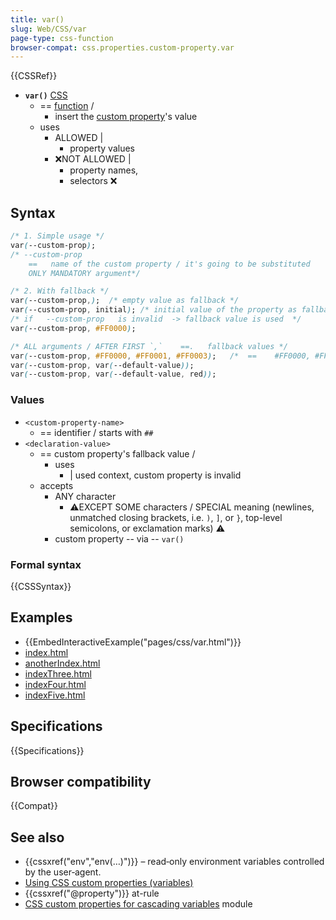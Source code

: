 ```yaml
---
title: var()
slug: Web/CSS/var
page-type: css-function
browser-compat: css.properties.custom-property.var
---
```


{{CSSRef}}

* **`var()`** [CSS](/en-US/docs/Web/CSS)
  * == [function](/en-US/docs/Web/CSS/CSS_Functions) /
    * insert the [custom property](/en-US/docs/Web/CSS/--*)'s value
  * uses
    * ALLOWED |
      * property values
    * ❌NOT ALLOWED | 
      * property names,
      * selectors ❌

## Syntax

```css
/* 1. Simple usage */
var(--custom-prop);
/* --custom-prop                
    ==   name of the custom property / it's going to be substituted   
    ONLY MANDATORY argument*/

/* 2. With fallback */
var(--custom-prop,);  /* empty value as fallback */
var(--custom-prop, initial); /* initial value of the property as fallback */
/* if   --custom-prop   is invalid  -> fallback value is used  */
var(--custom-prop, #FF0000);

/* ALL arguments / AFTER FIRST `,`    ==.   fallback values */
var(--custom-prop, #FF0000, #FF0001, #FF0003);   /*  ==    #FF0000, #FF0001, #FF0003   are fallback values       */
var(--custom-prop, var(--default-value));
var(--custom-prop, var(--default-value, red));
```

### Values

* `<custom-property-name>`
  * == identifier / starts with `##`
* `<declaration-value>`
  * == custom property's fallback value /
    * uses
      * | used context, custom property is invalid  
  * accepts 
    * ANY character
      * ⚠️EXCEPT SOME characters / SPECIAL meaning (newlines, unmatched closing brackets, i.e. `)`, `]`, or `}`, top-level semicolons, or exclamation marks) ⚠️
    * custom property -- via -- `var()`

### Formal syntax

{{CSSSyntax}}

## Examples

* {{EmbedInteractiveExample("pages/css/var.html")}}
* [index.html](index.html)
* [anotherIndex.html](anotherIndex.html)
* [indexThree.html](indexThree.html)
* [indexFour.html](indexFour.html)
* [indexFive.html](indexFive.html)

## Specifications

{{Specifications}}

## Browser compatibility

{{Compat}}

## See also

- {{cssxref("env","env(…)")}} – read‑only environment variables controlled by the user‑agent.
- [Using CSS custom properties (variables)](/en-US/docs/Web/CSS/Using_CSS_custom_properties)
- {{cssxref("@property")}} at-rule
- [CSS custom properties for cascading variables](/en-US/docs/Web/CSS/CSS_cascading_variables) module
